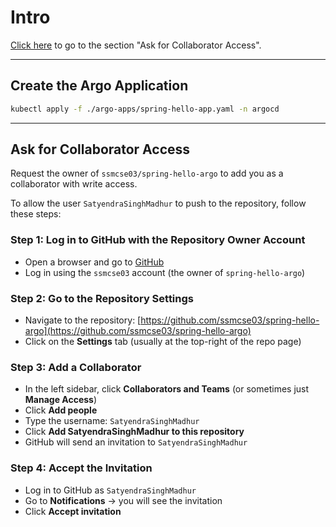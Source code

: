# Intro

[Click here](#ask-for-collaborator-access) to go to the section "Ask for Collaborator Access".

---

## Create the Argo Application

```sh
kubectl apply -f ./argo-apps/spring-hello-app.yaml -n argocd
```

---

## Ask for Collaborator Access

Request the owner of `ssmcse03/spring-hello-argo` to add you as a collaborator with write access.

To allow the user `SatyendraSinghMadhur` to push to the repository, follow these steps:

### Step 1: Log in to GitHub with the Repository Owner Account

- Open a browser and go to [GitHub](https://github.com)
- Log in using the `ssmcse03` account (the owner of `spring-hello-argo`)

### Step 2: Go to the Repository Settings

- Navigate to the repository: [https://github.com/ssmcse03/spring-hello-argo](https://github.com/ssmcse03/spring-hello-argo)
- Click on the **Settings** tab (usually at the top-right of the repo page)

### Step 3: Add a Collaborator

- In the left sidebar, click **Collaborators and Teams** (or sometimes just **Manage Access**)
- Click **Add people**
- Type the username: `SatyendraSinghMadhur`
- Click **Add SatyendraSinghMadhur to this repository**
- GitHub will send an invitation to `SatyendraSinghMadhur`

### Step 4: Accept the Invitation

- Log in to GitHub as `SatyendraSinghMadhur`
- Go to **Notifications** → you will see the invitation
- Click **Accept invitation**